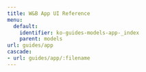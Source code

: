 ```yaml
---
title: W&B App UI Reference
menu:
  default:
    identifier: ko-guides-models-app-_index
    parent: models
url: guides/app
cascade:
- url: guides/app/:filename
---
```




